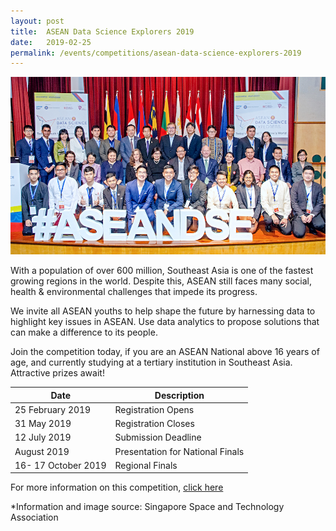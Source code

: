 ```yaml
---
layout: post
title:  ASEAN Data Science Explorers 2019
date:   2019-02-25
permalink: /events/competitions/asean-data-science-explorers-2019
---
```


![asean data science explorer](/images/events/competitions/asean-data-science-explorer.jpg)

With a population of over 600 million, Southeast Asia is one of the fastest growing regions in the world. Despite this, ASEAN still faces many social, health & environmental challenges that impede its progress.

We invite all ASEAN youths to help shape the future by harnessing data to highlight key issues in ASEAN. Use data analytics to propose solutions that can make a difference to its people.

Join the competition today, if you are an ASEAN National above 16 years of age, and currently studying at a tertiary institution in Southeast Asia. Attractive prizes await!

| Date  | Description |
|--------|---|
| 25 February 2019  | Registration Opens |
| 31 May 2019 | Registration Closes  |
| 12 July 2019 | Submission Deadline  |
| August 2019 | Presentation for National Finals  |
| 16- 17 October 2019 | Regional Finals  |

For more information on this competition, <a href="https://www.aseandse.org/" target="_blank">click here</a> 

*Information and image source: Singapore Space and Technology Association
